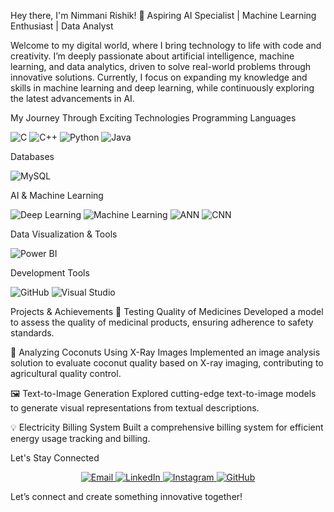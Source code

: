 

Hey there, I'm Nimmani Rishik! 🚀
Aspiring AI Specialist | Machine Learning Enthusiast | Data Analyst

Welcome to my digital world, where I bring technology to life with code and creativity. I’m deeply passionate about artificial intelligence, machine learning, and data analytics, driven to solve real-world problems through innovative solutions. Currently, I focus on expanding my knowledge and skills in machine learning and deep learning, while continuously exploring the latest advancements in AI.

My Journey Through Exciting Technologies
Programming Languages
<p> <img src="https://img.shields.io/badge/-C-00599C?style=for-the-badge&logo=c&logoColor=white" alt="C"/> <img src="https://img.shields.io/badge/-C++-00599C?style=for-the-badge&logo=c%2B%2B&logoColor=white" alt="C++"/> <img src="https://img.shields.io/badge/-Python-3776AB?style=for-the-badge&logo=python&logoColor=white" alt="Python"/> <img src="https://img.shields.io/badge/-Java-007396?style=for-the-badge&logo=java&logoColor=white" alt="Java"/> </p>
Databases
<p> <img src="https://img.shields.io/badge/-MySQL-4479A1?style=for-the-badge&logo=mysql&logoColor=white" alt="MySQL"/> </p>
AI & Machine Learning
<p> <img src="https://img.shields.io/badge/-Deep%20Learning-FE8A00?style=for-the-badge" alt="Deep Learning"/> <img src="https://img.shields.io/badge/-Machine%20Learning-21A366?style=for-the-badge" alt="Machine Learning"/> <img src="https://img.shields.io/badge/-ANN-F73443?style=for-the-badge" alt="ANN"/> <img src="https://img.shields.io/badge/-CNN-22BFB6?style=for-the-badge" alt="CNN"/> </p>
Data Visualization & Tools
<p> <img src="https://img.shields.io/badge/-Power%20BI-F2C811?style=for-the-badge&logo=power-bi&logoColor=white" alt="Power BI"/> </p>
Development Tools
<p> <img src="https://img.shields.io/badge/-GitHub-181717?style=for-the-badge&logo=github&logoColor=white" alt="GitHub"/> <img src="https://img.shields.io/badge/-Visual%20Studio-5C2D91?style=for-the-badge&logo=visual-studio&logoColor=white" alt="Visual Studio"/> </p>
Projects & Achievements
🚀 Testing Quality of Medicines
Developed a model to assess the quality of medicinal products, ensuring adherence to safety standards.

🌴 Analyzing Coconuts Using X-Ray Images
Implemented an image analysis solution to evaluate coconut quality based on X-ray imaging, contributing to agricultural quality control.

🖼️ Text-to-Image Generation
Explored cutting-edge text-to-image models to generate visual representations from textual descriptions.

💡 Electricity Billing System
Built a comprehensive billing system for efficient energy usage tracking and billing.

Let's Stay Connected
<p align="center"> <a href="mailto:nimmanirishik@gmail.com"> <img src="https://img.shields.io/badge/Email-D14836?style=for-the-badge&logo=gmail&logoColor=white" alt="Email"> </a> <a href="https://linkedin.com/in/nimmani-rishik-66b632287" target="_blank"> <img src="https://img.shields.io/badge/LinkedIn-0077B5?style=for-the-badge&logo=linkedin&logoColor=white" alt="LinkedIn"> </a> <a href="https://instagram.com/rishik_3142" target="_blank"> <img src="https://img.shields.io/badge/Instagram-E4405F?style=for-the-badge&logo=instagram&logoColor=white" alt="Instagram"> </a> <a href="https://github.com/nimmanirishik" target="_blank"> <img src="https://img.shields.io/badge/GitHub-181717?style=for-the-badge&logo=github&logoColor=white" alt="GitHub"> </a> </p>

Let’s connect and create something innovative together!
